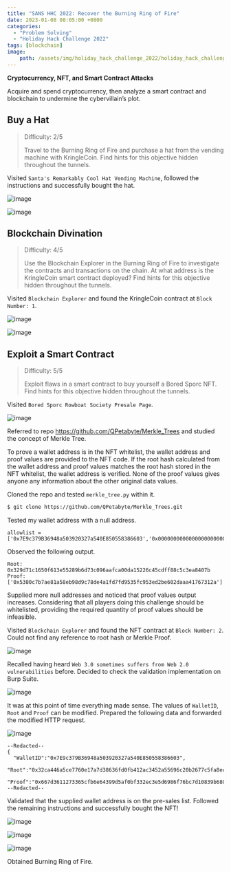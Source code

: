 ```yaml
---
title: "SANS HHC 2022: Recover the Burning Ring of Fire"
date: 2023-01-08 08:05:00 +0800
categories:
  - "Problem Solving"
  - "Holiday Hack Challenge 2022"
tags: [blockchain]
image:
    path: /assets/img/holiday_hack_challenge_2022/holiday_hack_challenge_2022_banner.png
---
```

**Cryptocurrency, NFT, and Smart Contract Attacks**

Acquire and spend cryptocurrency, then analyze a smart contract and blockchain to undermine the cybervillain’s plot.

## Buy a Hat

>Difficulty: 2/5
>
>Travel to the Burning Ring of Fire and purchase a hat from the vending machine with KringleCoin. Find hints for this objective hidden throughout the tunnels.

Visited `Santa's Remarkably Cool Hat Vending Machine`, followed the instructions and successfully bought the hat.

![image](/assets/img/holiday_hack_challenge_2022/82fe512a3a4691a67e015bcee8461fde2a4b86c2ab627b9025ead34040b163d4.png)  

![image](/assets/img/holiday_hack_challenge_2022/2036236d2b42dc6b51bbd1825c944912f1b6a0489d3222afd35fe3094af18e6c.png)  

## Blockchain Divination

>Difficulty: 4/5
>
>Use the Blockchain Explorer in the Burning Ring of Fire to investigate the contracts and transactions on the chain. At what address is the KringleCoin smart contract deployed? Find hints for this objective hidden throughout the tunnels.

Visited `Blockchain Explorer` and found the KringleCoin contract at `Block Number: 1`.

![image](/assets/img/holiday_hack_challenge_2022/53010af4e959e145c537d19910f5bbf8e243f42b0db7f8420aeb74aaa7384cc8.png)  

![image](/assets/img/holiday_hack_challenge_2022/3e5e8c69c781458d6fa3397ff05ed3049efa1dd278fa10fce3362b9999be45a2.png)  

## Exploit a Smart Contract

>Difficulty: 5/5
>
>Exploit flaws in a smart contract to buy yourself a Bored Sporc NFT. Find hints for this objective hidden throughout the tunnels.

Visited `Bored Sporc Rowboat Society Presale Page`.

![image](/assets/img/holiday_hack_challenge_2022/f53d13d55948e6c5f444f1324d5b4f0800c778242f10ead272d06800aa991f78.png)  

Referred to repo <https://github.com/QPetabyte/Merkle_Trees> and studied the concept of Merkle Tree.

To prove a wallet address is in the NFT whitelist, the wallet address and proof values are provided to the NFT code. If the root hash calculated from the wallet address and proof values matches the root hash stored in the NFT whitelist, the wallet address is verified. None of the proof values gives anyone any information about the other original data values.

Cloned the repo and tested `merkle_tree.py` within it.

```bash
$ git clone https://github.com/QPetabyte/Merkle_Trees.git
```

Tested my wallet address with a null address.

```
allowlist = ['0x7E9c379B36948a503920327a540E850558386603','0x0000000000000000000000000000000000000000']
```

Observed the following output.

```
Root: 0x329d71c1650f613e55289b6d73c096aafca00da15226c45cdff88c5c3ea8407b
Proof: ['0x5380c7b7ae81a58eb98d9c78de4a1fd7fd9535fc953ed2be602daaa41767312a']
```

Supplied more null addresses and noticed that proof values output increases. Considering that all players doing this challenge should be whitelisted, providing the required quantity of proof values should be infeasible.

Visited `Blockchain Explorer` and found the NFT contract at `Block Number: 2`. Could not find any reference to root hash or Merkle Proof.

![image](/assets/img/holiday_hack_challenge_2022/9dbc5a5fc020f9be0bbd51d005a3484f3e25989f251e236953e18c94f7ff3079.png)  

Recalled having heard `Web 3.0 sometimes suffers from Web 2.0 vulnerabilities` before. Decided to check the validation implementation on Burp Suite.

![image](/assets/img/holiday_hack_challenge_2022/76fda8e371c91d50fa01b3154e46c812d0b5256c1995d93e9f8c169deb1e4a68.png)  

It was at this point of time everything made sense. The values of `WalletID`, `Root` and `Proof` can be modified. Prepared the following data and forwarded the modified HTTP request.

![image](/assets/img/holiday_hack_challenge_2022/61f98b4ec05a7b8482c3b0abde60e730c0486afd8488a363ac6ab9b8fae58848.png)  

```
--Redacted--
{
  "WalletID":"0x7E9c379B36948a503920327a540E850558386603",
  "Root":"0x32ca446a5ce7760e17a7d38636fd0fb412ac3452a55696c20b2677c5fa8ec547",
  "Proof":"0x667d3611273365cfb6e64399d5af0bf332ec3e5d6986f76bc7d10839b680eb58",
--Redacted--
```

Validated that the supplied wallet address is on the pre-sales list. Followed the remaining instructions and successfully bought the NFT!

![image](/assets/img/holiday_hack_challenge_2022/87ffaed99ab8ca7d75d88a67edd77f691ea40bd42108e16f3d6cba6393486da0.png)  

![image](/assets/img/holiday_hack_challenge_2022/a11a56bc5d071f9fed6e9d64d9b83b3ce53dff111845d0e6abfe525dc9094ab0.png)  

![image](/assets/img/holiday_hack_challenge_2022/f3689ecfdc0f3081df81bd6be1486335f3a1a4f6f9dc401910196e9561857f7d.png)  

Obtained Burning Ring of Fire.